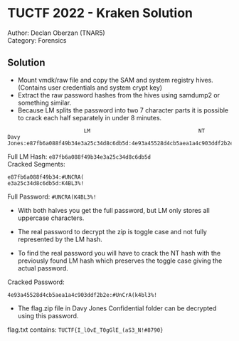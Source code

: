 # TUCTF 2022 - Kraken Solution

Author: Declan Oberzan (TNAR5)  
Category: Forensics

## Solution

- Mount vmdk/raw file and copy the SAM and system registry hives. (Contains user credentials and system crypt key)
- Extract the raw password hashes from the hives using samdump2 or something similar.
- Because LM splits the password into two 7 character parts it is possible to crack each half separately in under 8 minutes.  

```raw
                        LM                                  NT
Davy Jones:e87fb6a088f49b34e3a25c34d8c6db5d:4e93a45528d4cb5aea1a4c903ddf2b2e:::
```

Full LM Hash: `e87fb6a088f49b34e3a25c34d8c6db5d`  
Cracked Segments:

```raw
e87fb6a088f49b34:#UNCRA(
e3a25c34d8c6db5d:K4BL3%!
```

Full Password: `#UNCRA(K4BL3%!`

- With both halves you get the full password, but LM only stores all uppercase characters.

- The real password to decrypt the zip is toggle case and not fully represented by the LM hash.

- To find the real password you will have to crack the NT hash with the previously found LM hash which preserves the toggle case giving the actual password.

Cracked Password:

```raw
4e93a45528d4cb5aea1a4c903ddf2b2e:#UnCrA(k4bl3%!
```

- The flag.zip file in Davy Jones Confidential folder can be decrypted using this password.

flag.txt contains: `TUCTF{I_l0vE_T0gGlE_(aS3_N!#8790}`
